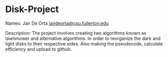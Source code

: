 # Disk-Project
Names:
Jair De Orta   jairdeorta@csu.fullerton.edu

Description:
The project involves creating two algorithms known as lawnmower and alternative algorithms. In order to reorganize the dark and light disks to their respective sides. Also making the pseudocode, calculate efficiency and upload to github.
